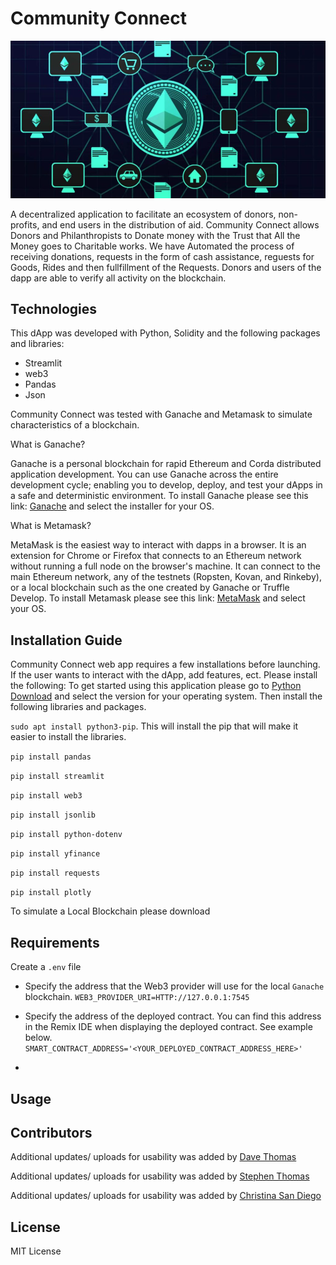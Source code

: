 # Community Connect

![solidity](Resources/CommunityConnect_image.png)

A decentralized application to facilitate an ecosystem of donors, non-profits, and end users in the distribution of aid. Community Connect allows Donors and Philanthropists to Donate money with the Trust that All the Money goes to Charitable works. We have Automated the process of receiving donations, requests in the form of cash assistance, reguests for Goods, Rides and then fullfillment of the Requests. Donors and users of the dapp are able to verify all activity on the blockchain.

## Technologies

This dApp was developed with Python, Solidity and the following packages and libraries:

- Streamlit
- web3
- Pandas
- Json

Community Connect was tested with Ganache and Metamask to simulate characteristics of a blockchain. 

What is Ganache?

Ganache is a personal blockchain for rapid Ethereum and Corda distributed application development. You can use Ganache across the entire development cycle; enabling you to develop, deploy, and test your dApps in a safe and deterministic environment.
To install Ganache please see this link:  [Ganache](https://trufflesuite.com/ganache/) and select the installer for your OS.

What is Metamask?

MetaMask is the easiest way to interact with dapps in a browser. It is an extension for Chrome or Firefox that connects to an Ethereum network without running a full node on the browser's machine. It can connect to the main Ethereum network, any of the testnets (Ropsten, Kovan, and Rinkeby), or a local blockchain such as the one created by Ganache or Truffle Develop.
To install Metamask please see this link: [MetaMask](https://metamask.io/download/) and select your OS.

## Installation Guide

Community Connect web app requires a few installations before launching. If the user wants to interact with the dApp, add features, ect. Please install the following: To get started using this application please go to [Python Download](https://www.python.org/downloads/) and select the version for your operating system. Then install the following libraries and packages.

``` sudo apt install python3-pip ```. This will install the pip that will make it easier to install the libraries.

``` pip install pandas ```

``` pip install streamlit ```

``` pip install web3 ```

``` pip install jsonlib ```

``` pip install python-dotenv ```

``` pip install yfinance ```

``` pip install requests ```

``` pip install plotly ```

To simulate a Local Blockchain please download 
## Requirements
Create a `.env` file
* Specify the address that the Web3 provider will use for the local `Ganache` blockchain.
`WEB3_PROVIDER_URI=HTTP://127.0.0.1:7545`

* Specify the address of the deployed contract.  You can find this address in the Remix IDE when displaying the deployed contract.  See example below.
`SMART_CONTRACT_ADDRESS='<YOUR_DEPLOYED_CONTRACT_ADDRESS_HERE>'`

* 
## Usage

## Contributors

Additional updates/ uploads for usability was added by [Dave Thomas](mailto:sjufan84@gmail.com)

Additional updates/ uploads for usability was added by [Stephen Thomas](mailto:stephenthomas43@gmail.com)

Additional updates/ uploads for usability was added by [Christina San Diego](mailto:cbuted@gmail.com)

## License

MIT License
